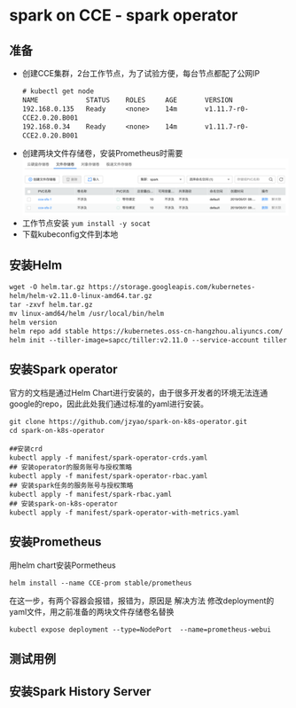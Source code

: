 # spark on CCE - spark operator

## 准备
- 创建CCE集群，2台工作节点，为了试验方便，每台节点都配了公网IP
  ```
  # kubectl get node
  NAME            STATUS    ROLES     AGE       VERSION
  192.168.0.135   Ready     <none>    14m       v1.11.7-r0-CCE2.0.20.B001
  192.168.0.34    Ready     <none>    14m       v1.11.7-r0-CCE2.0.20.B001
  ```
- 创建两块文件存储卷，安装Prometheus时需要
   ![sfs](/pic/sfs.png?raw=true "sfs")
- 工作节点安装 `yum install -y socat`
- 下载kubeconfig文件到本地





## 安装Helm
```
wget -O helm.tar.gz https://storage.googleapis.com/kubernetes-helm/helm-v2.11.0-linux-amd64.tar.gz
tar -zxvf helm.tar.gz
mv linux-amd64/helm /usr/local/bin/helm
helm version
helm repo add stable https://kubernetes.oss-cn-hangzhou.aliyuncs.com/
helm init --tiller-image=sapcc/tiller:v2.11.0 --service-account tiller

```

## 安装Spark operator
官方的文档是通过Helm Chart进行安装的，由于很多开发者的环境无法连通google的repo，因此此处我们通过标准的yaml进行安装。
```
git clone https://github.com/jzyao/spark-on-k8s-operator.git
cd spark-on-k8s-operator

##安装crd
kubectl apply -f manifest/spark-operator-crds.yaml 
## 安装operator的服务账号与授权策略
kubectl apply -f manifest/spark-operator-rbac.yaml 
## 安装spark任务的服务账号与授权策略
kubectl apply -f manifest/spark-rbac.yaml 
## 安装spark-on-k8s-operator 
kubectl apply -f manifest/spark-operator-with-metrics.yaml
```


##  安装Prometheus
用helm chart安装Pormetheus
```
helm install --name CCE-prom stable/prometheus
```
在这一步，有两个容器会报错，报错为，原因是
解决方法
修改deployment的yaml文件，用之前准备的两块文件存储卷名替换

```
kubectl expose deployment --type=NodePort  --name=prometheus-webui
```
## 测试用例

## 安装Spark History Server

